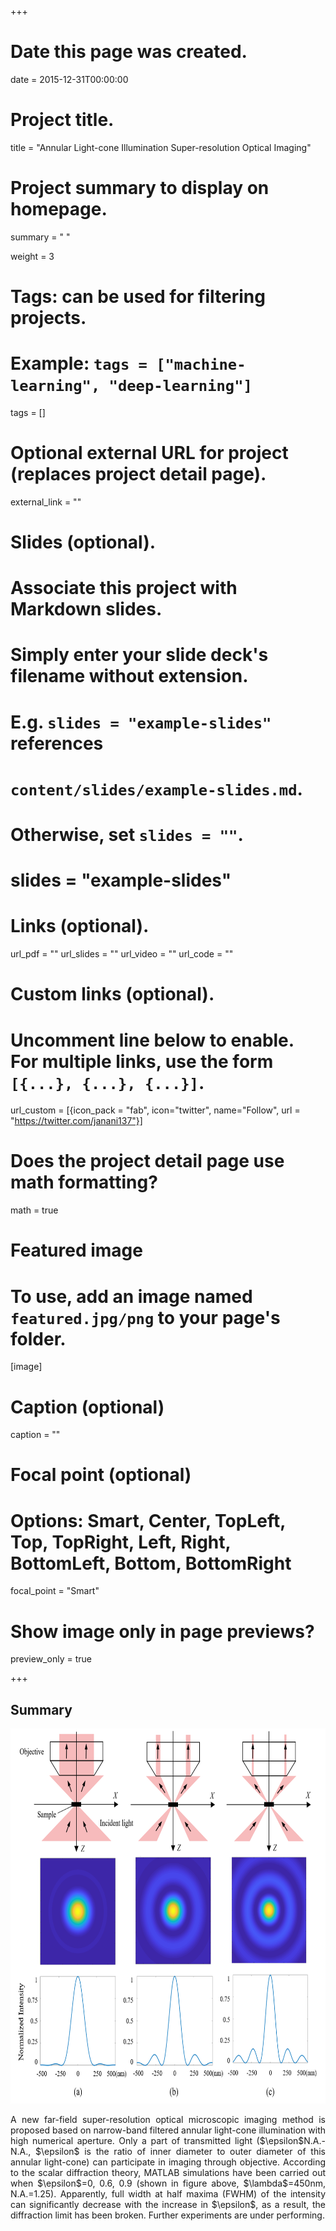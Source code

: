 +++
# Date this page was created.
date = 2015-12-31T00:00:00

# Project title.
title = "Annular Light-cone Illumination Super-resolution Optical Imaging"
# Project summary to display on homepage.
summary = " "

 weight = 3

# Tags: can be used for filtering projects.
# Example: `tags = ["machine-learning", "deep-learning"]`
tags = []


# Optional external URL for project (replaces project detail page).
external_link = ""

# Slides (optional).
#   Associate this project with Markdown slides.
#   Simply enter your slide deck's filename without extension.
#   E.g. `slides = "example-slides"` references 
#   `content/slides/example-slides.md`.
#   Otherwise, set `slides = ""`.
# slides = "example-slides"

# Links (optional).
url_pdf = ""
url_slides = ""
url_video = ""
url_code = ""

# Custom links (optional).
#   Uncomment line below to enable. For multiple links, use the form `[{...}, {...}, {...}]`.
url_custom = [{icon_pack = "fab", icon="twitter", name="Follow", url = "https://twitter.com/janani137"}]

# Does the project detail page use math formatting?
math = true

# Featured image
# To use, add an image named `featured.jpg/png` to your page's folder. 
[image]
  # Caption (optional)
  caption = ""

  # Focal point (optional)
  # Options: Smart, Center, TopLeft, Top, TopRight, Left, Right, BottomLeft, Bottom, BottomRight
  focal_point = "Smart"
  
  # Show image only in page previews?
  preview_only = true

+++
## Summary
<img src="Fig_1.png" alt="" width="600px" height="600px"/>
<p style="text-align: justify;">
A new far-field super-resolution optical microscopic imaging method is proposed based on narrow-band filtered annular light-cone illumination with high numerical aperture. Only a part of transmitted light ($\epsilon$N.A.-N.A., $\epsilon$ is the ratio of inner diameter to outer diameter of this annular light-cone) can participate in imaging through objective. According to the scalar diffraction theory, MATLAB simulations have been carried out when $\epsilon$=0, 0.6, 0.9 (shown in figure above, $\lambda$=450nm, N.A.=1.25). Apparently, full width at half maxima (FWHM) of the intensity can significantly decrease with the increase in $\epsilon$, as a result, the diffraction limit has been broken. Further experiments are under performing.
</p>


